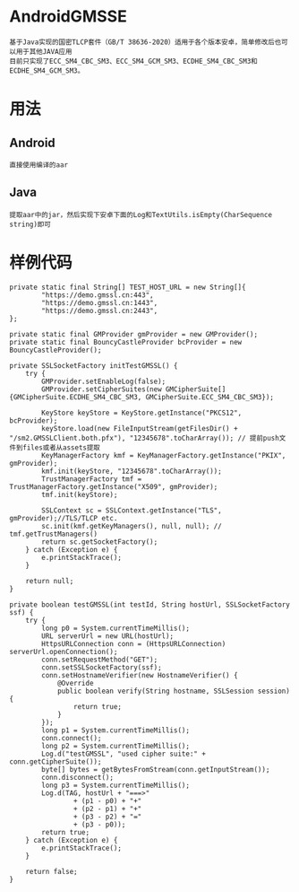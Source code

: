 # AndroidGMSSE
	基于Java实现的国密TLCP套件（GB/T 38636-2020）适用于各个版本安卓，简单修改后也可以用于其他JAVA应用
	目前只实现了ECC_SM4_CBC_SM3、ECC_SM4_GCM_SM3、ECDHE_SM4_CBC_SM3和ECDHE_SM4_GCM_SM3。
# 用法
## Android
	直接使用编译的aar

## Java
	提取aar中的jar，然后实现下安卓下面的Log和TextUtils.isEmpty(CharSequence string)即可
	
# 样例代码
	private static final String[] TEST_HOST_URL = new String[]{
            "https://demo.gmssl.cn:443",
            "https://demo.gmssl.cn:1443",
            "https://demo.gmssl.cn:2443",
    };
	
	private static final GMProvider gmProvider = new GMProvider();
    private static final BouncyCastleProvider bcProvider = new BouncyCastleProvider();
	
	private SSLSocketFactory initTestGMSSL() {
        try {
            GMProvider.setEnableLog(false);
            GMProvider.setCipherSuites(new GMCipherSuite[]{GMCipherSuite.ECDHE_SM4_CBC_SM3, GMCipherSuite.ECC_SM4_CBC_SM3});

            KeyStore keyStore = KeyStore.getInstance("PKCS12", bcProvider);
            keyStore.load(new FileInputStream(getFilesDir() + "/sm2.GMSSLClient.both.pfx"), "12345678".toCharArray()); // 提前push文件到files或者从assets提取
            KeyManagerFactory kmf = KeyManagerFactory.getInstance("PKIX", gmProvider);
            kmf.init(keyStore, "12345678".toCharArray());
            TrustManagerFactory tmf = TrustManagerFactory.getInstance("X509", gmProvider);
            tmf.init(keyStore);

            SSLContext sc = SSLContext.getInstance("TLS", gmProvider);//TLS/TLCP etc.
            sc.init(kmf.getKeyManagers(), null, null); // tmf.getTrustManagers()
            return sc.getSocketFactory();
        } catch (Exception e) {
            e.printStackTrace();
        }

        return null;
    }
	
	private boolean testGMSSL(int testId, String hostUrl, SSLSocketFactory ssf) {
        try {
            long p0 = System.currentTimeMillis();
            URL serverUrl = new URL(hostUrl);
            HttpsURLConnection conn = (HttpsURLConnection) serverUrl.openConnection();
            conn.setRequestMethod("GET");
            conn.setSSLSocketFactory(ssf);
            conn.setHostnameVerifier(new HostnameVerifier() {
                @Override
                public boolean verify(String hostname, SSLSession session) {
                    return true;
                }
            });
            long p1 = System.currentTimeMillis();
            conn.connect();
            long p2 = System.currentTimeMillis();
            Log.d("testGMSSL", "used cipher suite:" + conn.getCipherSuite());
            byte[] bytes = getBytesFromStream(conn.getInputStream());
            conn.disconnect();
            long p3 = System.currentTimeMillis();
            Log.d(TAG, hostUrl + "===>"
                    + (p1 - p0) + "+"
                    + (p2 - p1) + "+"
                    + (p3 - p2) + "="
                    + (p3 - p0));
            return true;
        } catch (Exception e) {
            e.printStackTrace();
        }

        return false;
    }

